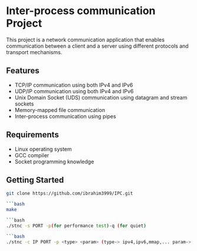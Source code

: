 # Inter-process communication Project

This project is a network communication application that enables communication between a client and a server using different protocols and transport mechanisms.

## Features

- TCP/IP communication using both IPv4 and IPv6
- UDP/IP communication using both IPv4 and IPv6
- Unix Domain Socket (UDS) communication using datagram and stream sockets
- Memory-mapped file communication
- Inter-process communication using pipes

## Requirements

- Linux operating system
- GCC compiler
- Socket programming knowledge

## Getting Started

   ```bash
   git clone https://github.com/ibrahim3999/IPC.git
   
   ```bash
   make
   
   ```bash
   ./stnc -s PORT -p(for performance test)-q (for quiet)
   
   ```bash
   ./stnc -c IP PORT -p <type> <param> (type-> ipv4,ipv6,mmap,... param-> udp,tcpor dgram/stream or file name)
   
   
   
   
